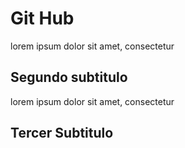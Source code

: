 # Git Hub
lorem ipsum dolor sit amet, consectetur

## Segundo subtitulo

lorem ipsum dolor sit amet, consectetur

## Tercer Subtitulo
